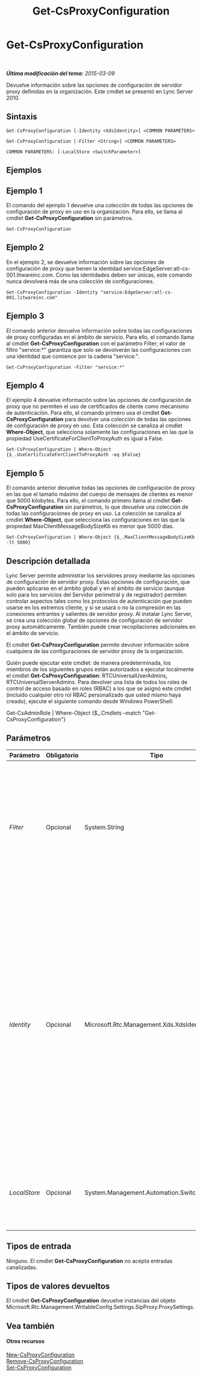 ﻿---
title: Get-CsProxyConfiguration
TOCTitle: Get-CsProxyConfiguration
ms:assetid: e4836619-026f-4df0-adbd-aa5216e36368
ms:mtpsurl: https://technet.microsoft.com/es-es/library/Gg399011(v=OCS.15)
ms:contentKeyID: 48276959
ms.date: 01/07/2017
mtps_version: v=OCS.15
ms.translationtype: HT
---

# Get-CsProxyConfiguration

 

_**Última modificación del tema:** 2015-03-09_

Devuelve información sobre las opciones de configuración de servidor proxy definidas en la organización. Este cmdlet se presentó en Lync Server 2010.

## Sintaxis

    Get-CsProxyConfiguration [-Identity <XdsIdentity>] <COMMON PARAMETERS>

    Get-CsProxyConfiguration [-Filter <String>] <COMMON PARAMETERS>

    COMMON PARAMETERS: [-LocalStore <SwitchParameter>]

## Ejemplos

## Ejemplo 1

El comando del ejemplo 1 devuelve una colección de todas las opciones de configuración de proxy en uso en la organización. Para ello, se llama al cmdlet **Get-CsProxyConfiguration** sin parámetros.

    Get-CsProxyConfiguration

## Ejemplo 2

En el ejemplo 2, se devuelve información sobre las opciones de configuración de proxy que tienen la identidad service:EdgeServer:atl-cs-001.litwareinc.com. Como las identidades deben ser únicas, este comando nunca devolverá más de una colección de configuraciones.

    Get-CsProxyConfiguration -Identity "service:EdgeServer:atl-cs-001.litwareinc.com"

## Ejemplo 3

El comando anterior devuelve información sobre todas las configuraciones de proxy configuradas en el ámbito de servicio. Para ello, el comando llama al cmdlet **Get-CsProxyConfiguration** con el parámetro Filter; el valor de filtro "service:\*" garantiza que solo se devolverán las configuraciones con una identidad que comience por la cadena "service:".

    Get-CsProxyConfiguration -Filter "service:*"

## Ejemplo 4

El ejemplo 4 devuelve información sobre las opciones de configuración de proxy que no permiten el uso de certificados de cliente como mecanismo de autenticación. Para ello, el comando primero usa el cmdlet **Get-CsProxyConfiguration** para devolver una colección de todas las opciones de configuración de proxy en uso. Esta colección se canaliza al cmdlet **Where-Object**, que selecciona solamente las configuraciones en las que la propiedad UseCertificateForClientToProxyAuth es igual a False.

    Get-CsProxyConfiguration | Where-Object {$_.UseCertificateForClientToProxyAuth -eq $False}

## Ejemplo 5

El comando anterior devuelve todas las opciones de configuración de proxy en las que el tamaño máximo del cuerpo de mensajes de clientes es menor que 5000 kilobytes. Para ello, el comando primero llama al cmdlet **Get-CsProxyConfiguration** sin parámetros, lo que devuelve una colección de todas las configuraciones de proxy en uso. La colección se canaliza al cmdlet **Where-Object**, que selecciona las configuraciones en las que la propiedad MaxClientMessageBodySizeKb es menor que 5000 días.

    Get-CsProxyConfiguration | Where-Object {$_.MaxClientMessageBodySizeKb -lt 5000}

## Descripción detallada

Lync Server permite administrar los servidores proxy mediante las opciones de configuración de servidor proxy. Estas opciones de configuración, que pueden aplicarse en el ámbito global y en el ámbito de servicio (aunque solo para los servicios del Servidor perimetral y de registrador) permiten controlar aspectos tales como los protocolos de autenticación que pueden usarse en los extremos cliente, y si se usará o no la compresión en las conexiones entrantes y salientes de servidor proxy. Al instalar Lync Server, se crea una colección global de opciones de configuración de servidor proxy automáticamente. También puede crear recopilaciones adicionales en el ámbito de servicio.

El cmdlet **Get-CsProxyConfiguration** permite devolver información sobre cualquiera de las configuraciones de servidor proxy de la organización.

Quién puede ejecutar este cmdlet: de manera predeterminada, los miembros de los siguientes grupos están autorizados a ejecutar localmente el cmdlet **Get-CsProxyConfiguration**: RTCUniversalUserAdmins, RTCUniversalServerAdmins. Para devolver una lista de todos los roles de control de acceso basado en roles (RBAC) a los que se asignó este cmdlet (incluido cualquier otro rol RBAC personalizado que usted mismo haya creado), ejecute el siguiente comando desde Windows PowerShell:

Get-CsAdminRole | Where-Object {$\_.Cmdlets –match "Get-CsProxyConfiguration"}

## Parámetros


<table>
<colgroup>
<col style="width: 25%" />
<col style="width: 25%" />
<col style="width: 25%" />
<col style="width: 25%" />
</colgroup>
<thead>
<tr class="header">
<th>Parámetro</th>
<th>Obligatorio</th>
<th>Tipo</th>
<th>Descripción</th>
</tr>
</thead>
<tbody>
<tr class="odd">
<td><p><em>Filter</em></p></td>
<td><p>Opcional</p></td>
<td><p>System.String</p></td>
<td><p>Permite usar caracteres comodín al especificar las opciones de configuración proxy que se devolverán. Por ejemplo, usando esta sintaxis se devuelven todas las configuraciones del ámbito de servicio: -Filter &quot;service:*&quot;.</p>
<p>No se pueden usar los parámetros –Identity y –Filter en el mismo comando.</p></td>
</tr>
<tr class="even">
<td><p><em>Identity</em></p></td>
<td><p>Opcional</p></td>
<td><p>Microsoft.Rtc.Management.Xds.XdsIdentity</p></td>
<td><p>Identificador único de las opciones de configuración de servidor proxy que se devolverán. Para devolver la configuración global, use esta sintaxis: -Identity global. Para devolver la configuración definida en el ámbito de servicio, use una sintaxis similar a esta: -Identity &quot;service:EdgeServer:atl-cs-001.litwareinc.com&quot;. Tenga en cuenta que no puede usar caracteres comodín para especificar una identidad. Si necesita usar caracteres comodín, use el parámetro Filter.</p>
<p>Si no incluye este parámetro, el cmdlet <strong>Get-CsProxyConfiguration</strong> devuelve todas las configuraciones de servidor de proxy de la organización.</p></td>
</tr>
<tr class="odd">
<td><p><em>LocalStore</em></p></td>
<td><p>Opcional</p></td>
<td><p>System.Management.Automation.SwitchParameter</p></td>
<td><p>Recupera los datos de configuración de proxy de la réplica local del Almacén de administración central en lugar de recuperarlos del propio Almacén de administración central.</p></td>
</tr>
</tbody>
</table>


## Tipos de entrada

Ninguno. El cmdlet **Get-CsProxyConfiguration** no acepta entradas canalizadas.

## Tipos de valores devueltos

El cmdlet **Get-CsProxyConfiguration** devuelve instancias del objeto Microsoft.Rtc.Management.WritableConfig.Settings.SipProxy.ProxySettings.

## Vea también

#### Otros recursos

[New-CsProxyConfiguration](new-csproxyconfiguration.md)  
[Remove-CsProxyConfiguration](remove-csproxyconfiguration.md)  
[Set-CsProxyConfiguration](set-csproxyconfiguration.md)


